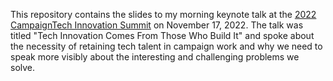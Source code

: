 This repository contains the slides to my morning keynote talk at the [2022 CampaignTech Innovation Summit](https://web.archive.org/web/20221117001518/https://campaigntechsummit.com/agenda/) on November 17, 2022. The talk was titled "Tech Innovation Comes From Those Who Build It" and spoke about the necessity of retaining tech talent in campaign work and why we need to speak more visibly about the interesting and challenging problems we solve.
